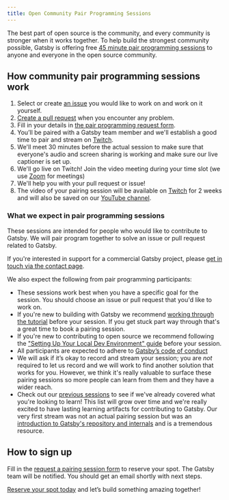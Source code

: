 ```yaml
---
title: Open Community Pair Programming Sessions
---
```


The best part of open source is the community, and every community is stronger when it works together. To help build the strongest community possible, Gatsby is offering free [45 minute pair programming sessions][form] to anyone and everyone in the open source community.

## How community pair programming sessions work

1.  Select or create [an issue](https://github.com/gatsbyjs/gatsby/issues) you would like to work on and work on it yourself.
2.  [Create a pull request](https://www.gatsbyjs.org/contributing/how-to-open-a-pull-request/) when you encounter any problem.
3.  Fill in your details in [the pair programming request form][form].
4.  You’ll be paired with a Gatsby team member and we'll establish a good time to pair and stream on [Twitch](https://www.twitch.tv/gatsbyjs).
5.  We'll meet 30 minutes before the actual session to make sure that everyone's audio and screen sharing is working and make sure our live captioner is set up.
6.  We'll go live on Twitch!
    Join the video meeting during your time slot (we use [Zoom](https://zoom.us) for meetings)
7.  We'll help you with your pull request or issue!
8.  The video of your pairing session will be available on [Twitch](https://www.twitch.tv/gatsbyjs) for 2 weeks and will also be saved on our [YouTube channel](https://www.youtube.com/channel/UCjnp770qk7ujOq8Q9wiC82w/videos).

### What we expect in pair programming sessions

These sessions are intended for people who would like to contribute to Gatsby. We will pair program together to solve an issue or pull request related to Gatsby.

If you're interested in support for a commercial Gatsby project, please [get in touch via the contact page](https://www.gatsbyjs.com/contact-us/).

We also expect the following from pair programming participants:

- These sessions work best when you have a specific goal for the session. You should choose an issue or pull request that you'd like to work on.
- If you're new to building with Gatsby we recommend [working through the tutorial](https://www.gatsbyjs.org/tutorial/) before your session. If you get stuck part way through that's a great time to book a pairing session.
- If you're new to contributing to open source we recommend following the ["Setting Up Your Local Dev Environment" guide](https://www.gatsbyjs.org/contributing/setting-up-your-local-dev-environment/) before your session.
- All participants are expected to adhere to [Gatsby’s code of conduct](/contributing/code-of-conduct/)
- We will ask if it’s okay to record and stream your session; you are _not_ required to let us record and we will work to find another solution that works for you. However, we think it's really valuable to surface these pairing sessions so more people can learn from them and they have a wider reach.
- Check out our [previous sessions](https://www.youtube.com/playlist?list=PLCU2qJekvcN1f4CRTTMMW6XliGio1NcUD) to see if we've already covered what you're looking to learn! This list will grow over time and we're really excited to have lasting learning artifacts for contributing to Gatsby. Our very first stream was not an actual pairing session but was an [introduction to Gatsby's repository and internals](https://www.youtube.com/watch?v=9wM3pFtyTHw) and is a tremendous resource.

## How to sign up

Fill in the [request a pairing session form][form] to reserve your spot. The Gatsby team will be notified. You should get an email shortly with next steps.

[Reserve your spot today][form] and let’s build something amazing together!

[form]: https://gatsby.dev/register-pair-programming
